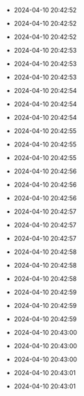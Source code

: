 
- 2024-04-10 20:42:52

- 2024-04-10 20:42:52

- 2024-04-10 20:42:52

- 2024-04-10 20:42:53

- 2024-04-10 20:42:53

- 2024-04-10 20:42:53

- 2024-04-10 20:42:54

- 2024-04-10 20:42:54

- 2024-04-10 20:42:54

- 2024-04-10 20:42:55

- 2024-04-10 20:42:55

- 2024-04-10 20:42:55

- 2024-04-10 20:42:56

- 2024-04-10 20:42:56

- 2024-04-10 20:42:56

- 2024-04-10 20:42:57

- 2024-04-10 20:42:57

- 2024-04-10 20:42:57

- 2024-04-10 20:42:58

- 2024-04-10 20:42:58

- 2024-04-10 20:42:58

- 2024-04-10 20:42:59

- 2024-04-10 20:42:59

- 2024-04-10 20:42:59

- 2024-04-10 20:43:00

- 2024-04-10 20:43:00

- 2024-04-10 20:43:00

- 2024-04-10 20:43:01

- 2024-04-10 20:43:01
